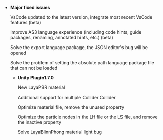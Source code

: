 
- **Major fixed issues**

  VsCode updated to the latest version, integrate most recent VsCode features (beta)

  Improve AS3 language experience (including code hints, guide packages, renaming, annotated hints, etc.) (beta)

  Solve the export language package, the JSON editor's bug will be opened

  Solve the problem of setting the absolute path language package file that can not be loaded


  - **Unity Plugin1.7.0**


    New LayaPBR material

    Additional support for multiple Collider Collider

    Optimize material file, remove the unused property

    Optimize the particle nodes in the LH file or the LS file, and remove the inactive property

    Solve LayaBlinnPhong material light bug
